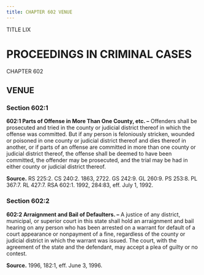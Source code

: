```yaml
---
title: CHAPTER 602 VENUE
---
```


TITLE LIX
                                             
PROCEEDINGS IN CRIMINAL CASES
=============================

CHAPTER 602
                                             
VENUE
------------

### Section 602:1

 **602:1 Parts of Offense in More Than One County, etc. –** Offenders
shall be prosecuted and tried in the county or judicial district thereof
in which the offense was committed. But if any person is feloniously
stricken, wounded or poisoned in one county or judicial district thereof
and dies thereof in another, or if parts of an offense are committed in
more than one county or judicial district thereof, the offense shall be
deemed to have been committed, the offender may be prosecuted, and the
trial may be had in either county or judicial district thereof.

**Source.** RS 225:2. CS 240:2. 1863, 2722. GS 242:9. GL 260:9. PS
253:8. PL 367:7. RL 427:7. RSA 602:1. 1992, 284:83, eff. July 1, 1992.

### Section 602:2

 **602:2 Arraignment and Bail of Defaulters. –** A justice of any
district, municipal, or superior court in this state shall hold an
arraignment and bail hearing on any person who has been arrested on a
warrant for default of a court appearance or nonpayment of a fine,
regardless of the county or judicial district in which the warrant was
issued. The court, with the agreement of the state and the defendant,
may accept a plea of guilty or no contest.

**Source.** 1996, 182:1, eff. June 3, 1996.
